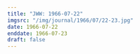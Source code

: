 ```yaml
---
title: "JWW: 1966-07-22"
imgsrc: "/img/journal/1966/07/22-23.jpg"
date: 1966-07-22
enddate: 1966-07-23
draft: false
---
```


<!-- fix pre-formatted input -->
